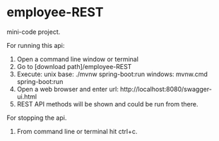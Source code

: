 # employee-REST
mini-code project.

For running this api:
1. Open a command line window or terminal
2. Go to [download path]/employee-REST
3. Execute:
       unix base: ./mvnw spring-boot:run 
       windows: mvnw.cmd spring-boot:run
4. Open a web browser and enter url:
    http://localhost:8080/swagger-ui.html
5. REST API methods will be shown and could be run from there.

For stopping the api.
1. From command line or terminal hit ctrl+c.
